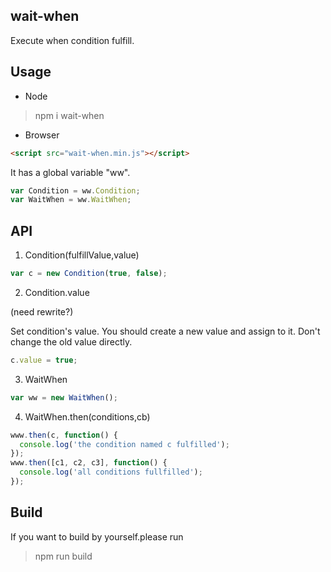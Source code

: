 ## wait-when

Execute when condition fulfill.

## Usage

- Node

> npm i wait-when

- Browser

```html
<script src="wait-when.min.js"></script>
```

It has a global variable "ww".

```js
var Condition = ww.Condition;
var WaitWhen = ww.WaitWhen;
```

## API

1. Condition(fulfillValue,value)

```js
var c = new Condition(true, false);
```

2. Condition.value

(need rewrite?)

Set condition's value.
You should create a new value and assign to it.
Don't change the old value directly.

```js
c.value = true;
```

3. WaitWhen

```js
var ww = new WaitWhen();
```

4. WaitWhen.then(conditions,cb)

```js
www.then(c, function() {
  console.log('the condition named c fulfilled');
});
www.then([c1, c2, c3], function() {
  console.log('all conditions fullfilled');
});
```

## Build

If you want to build by yourself.please run

> npm run build
